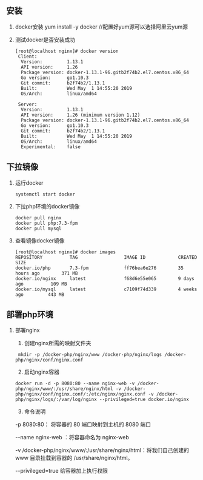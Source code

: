 ## 安装

  1. docker安装
     yum install -y docker  //配置好yum源可以选择阿里云yum源
  
  2. 测试docker是否安装成功
     ```
     [root@localhost nginx]# docker version
      Client:
       Version:         1.13.1
       API version:     1.26
       Package version: docker-1.13.1-96.gitb2f74b2.el7.centos.x86_64
       Go version:      go1.10.3
       Git commit:      b2f74b2/1.13.1
       Built:           Wed May  1 14:55:20 2019
       OS/Arch:         linux/amd64

      Server:
       Version:         1.13.1
       API version:     1.26 (minimum version 1.12)
       Package version: docker-1.13.1-96.gitb2f74b2.el7.centos.x86_64
       Go version:      go1.10.3
       Git commit:      b2f74b2/1.13.1
       Built:           Wed May  1 14:55:20 2019
       OS/Arch:         linux/amd64
       Experimental:    false
      ```
     
## 下拉镜像

   1. 运行docker
      ```
      systemctl start docker
      ``` 
   2. 下拉php环境的docker镜像
      ```
      docker pull nginx
      docker pull php:7.3-fpm
      docker pull mysql
      ``` 
   3. 查看镜像docker镜像
       ```
       [root@localhost nginx]# docker images
       REPOSITORY          TAG                 IMAGE ID            CREATED             SIZE
       docker.io/php       7.3-fpm             ff76bea6e276        35 hours ago        371 MB
       docker.io/nginx     latest              f68d6e55e065        9 days ago          109 MB
       docker.io/mysql     latest              c7109f74d339        4 weeks ago         443 MB
       ```
## 部署php环境
   1. 部署nginx
   
      1. 创建nginx所需的映射文件夹
      ```
       mkdir -p /docker-php/nginx/www /docker-php/nginx/logs /docker-php/nginx/conf/nginx.conf
      ```
      
      2. 启动nginx容器
      ```
      docker run -d -p 8080:80 --name nginx-web -v /docker-php/nginx/www/:/usr/share/nginx/html -v /docker-php/nginx/conf/nginx.conf/:/etc/nginx/nginx.conf -v /docker-php/nginx/logs/:/var/log/nginx --privileged=true docker.io/nginx
      ```
      3. 命令说明
      
        -p 8080:80： 将容器的 80 端口映射到主机的 8080 端口

        --name nginx-web ：将容器命名为 nginx-web 

        -v /docker-php/nginx/www/:/usr/share/nginx/html：将我们自己创建的 www 目录挂载到容器的 /usr/share/nginx/html。

        --privileged=true 给容器加上执行权限
      
      
      
